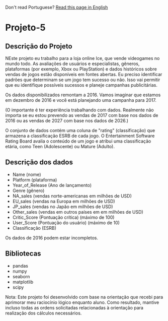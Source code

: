 Don't read Portuguese? [Read this page in English](https://github.com/JulioLima97/Projeto-5/blob/main/README-en.md)
# Projeto-5

## Descrição do Projeto

NEste projeto eu trabalho para a loja online Ice, que vende videogames no mundo todo. As avaliações de usuários e especialistas, gêneros, plataformas (por exemplo, Xbox ou PlayStation) e dados históricos sobre vendas de jogos estão disponíveis em fontes abertas. Eu preciso identificar padrões que determinam se um jogo tem sucesso ou não. Isso vai permitir que eu identifique possíveis sucessos e planeje campanhas publicitárias.

Os dados disponibilizados remontam a 2016. Vamos imaginar que estamos em dezembro de 2016 e você está planejando uma campanha para 2017.

(O importante é ter experiência trabalhando com dados. Realmente não importa se eu estou prevendo as vendas de 2017 com base nos dados de 2016 ou as vendas de 2027 com base nos dados de 2026.)

O conjunto de dados contém uma coluna de "rating" (classificação) que armazena a classificação ESRB de cada jogo. O Entertainment Software Rating Board avalia o conteúdo de um jogo e atribui uma classificação etária, como Teen (Adolescente) ou Mature (Adulto).

## Descrição dos dados
- Name (nome)
- Platform (plataforma)
- Year_of_Release (Ano de lançamento)
- Genre (gênero)
- NA_sales (vendas norte-americanas em milhões de USD)
- EU_sales (vendas na Europa em milhões de USD)
- JP_sales (vendas no Japão em milhões de USD)
- Other_sales (vendas em outros países em em milhões de USD)
- Critic_Score (Pontuação crítica) (máximo de 100)
- User_Score (Pontuação do usuário) (máximo de 10)
- Classificação (ESRB)

Os dados de 2016 podem estar incompletos.

## Bibliotecas
- pandas
- numpy
- seaborn
- matplotlib
- scipy

Nota: Este projeto foi desenvolvido com base na orientação que recebi para aprimorar meu raciocínio lógico enquanto aluno. Como resultado, mantive incluso todas as ordens solicitadas relacionadas à orientação para realização dos cálculos necessários.
